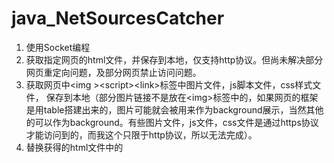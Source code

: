 # java_NetSourcesCatcher

1.	使用Socket编程  
2.	获取指定网页的html文件，并保存到本地，仅支持http协议。但尚未解决部分网页重定向问题，及部分网页禁止访问问题。  
3.	获取网页中\<img \>\<script\>\<link\>标签中图片文件，js脚本文件，css样式文件，
保存到本地（部分图片链接不是放在\<img\>标签中的，如果网页的框架是用table搭建出来的，图片可能就会被用来作为background展示，当然其他的可以作为background。有些图片文件，js文件，css文件是通过https协议才能访问到的，而我这个只限于http协议，所以无法完成）。  
4.	替换获得的html文件中的<img ><script><link>指定的资源链接为本地路径，使得在断网的情况下通过浏览器打开，绝大部分图片正常显示，渲染和原网页差别不大。由于上面的原因，所以不能保证和原网页一模一样的展示。  
